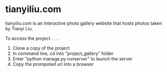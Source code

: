 # tianyiliu.com

tianyiliu.com is an interactive photo gallery website that hosts photos taken by Tianyi Liu.

To access the project . . .
1) Clone a copy of the project
2) In command line, cd into "project_gallery" folder
3) Enter "python manage.py runserver" to launch the server
4) Copy the prompoted url into a browser


